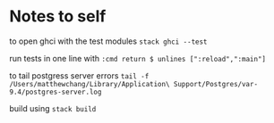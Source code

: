# Notes to self
to open ghci with the test modules `stack ghci --test`

run tests in one line with `:cmd return $ unlines [":reload",":main"]`

to tail postgress server errors `tail -f /Users/matthewchang/Library/Application\ Support/Postgres/var-9.4/postgres-server.log`

build using `stack build`
